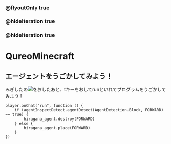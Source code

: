 ### @flyoutOnly true
### @hideIteration true
### @hideIteration true
# QureoMinecraft

## エージェントをうごかしてみよう！

みぎしたの![](https://raw.githubusercontent.com/camp-minecraft/TechkidsCampTutorial/master/images/playbutton.png)をおしたあと、tキーをおしてrunといれてプログラムをうごかしてみよう！

```template
player.onChat("run", function () {
    if (agentInspectDetect.agentDetect(AgentDetection.Block, FORWARD) == true) {
        hiragana_agent.destroy(FORWARD)
    } else {
        hiragana_agent.place(FORWARD)
    }
})
```